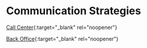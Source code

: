# Communication Strategies

[Call Center](https://mygainwell-my.sharepoint.com/:p:/g/personal/kaelyn_dobbins_gainwelltechnologies_com/Ef15QQIsw4tHlTTlfkoMgQUB-7TrjFViumvOsYE9cDOM2g?e=5kjZRs){:target="_blank" rel="noopener"}

[Back Office](https://mygainwell-my.sharepoint.com/:p:/g/personal/kaelyn_dobbins_gainwelltechnologies_com/EZn_ssNLORtKr6hT-NCx5VYBVaHU3kEAcWiDF-B2hY8tag?e=vlNLtW){:target="_blank" rel="noopener"}